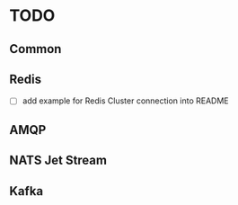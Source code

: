 # TODO

## Common

## Redis
- [ ] add example for Redis Cluster connection into README


## AMQP

## NATS Jet Stream

## Kafka
